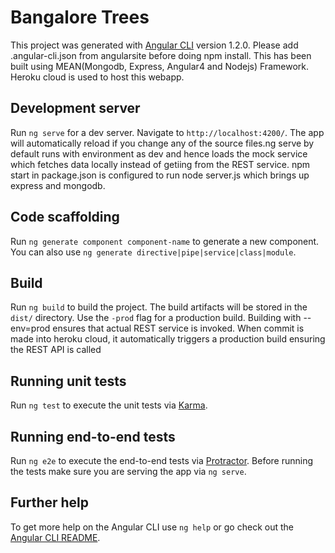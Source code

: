 # Bangalore Trees

This project was generated with [Angular CLI](https://github.com/angular/angular-cli) version 1.2.0.
Please add .angular-cli.json from angularsite before doing npm install.
This has been built using MEAN(Mongodb, Express, Angular4 and Nodejs) Framework. Heroku cloud is used to host this webapp. 

## Development server

Run `ng serve` for a dev server. Navigate to `http://localhost:4200/`. The app will automatically reload if you change any of the source files.ng serve by default runs with environment as dev and hence loads the mock service which fetches data locally instead of getiing from the REST service. 
npm start in package.json is configured to run node server.js which brings up express and mongodb. 

## Code scaffolding

Run `ng generate component component-name` to generate a new component. You can also use `ng generate directive|pipe|service|class|module`.

## Build

Run `ng build` to build the project. The build artifacts will be stored in the `dist/` directory. Use the `-prod` flag for a production build. Building with --env=prod ensures that actual REST service is invoked. When commit is made into heroku cloud, it automatically triggers a production build ensuring the REST API is called

## Running unit tests

Run `ng test` to execute the unit tests via [Karma](https://karma-runner.github.io).

## Running end-to-end tests

Run `ng e2e` to execute the end-to-end tests via [Protractor](http://www.protractortest.org/).
Before running the tests make sure you are serving the app via `ng serve`.

## Further help

To get more help on the Angular CLI use `ng help` or go check out the [Angular CLI README](https://github.com/angular/angular-cli/blob/master/README.md).
